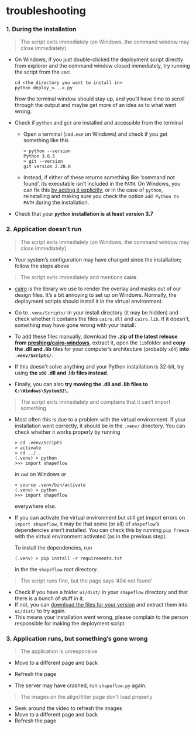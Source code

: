 # troubleshooting

### 1. During the installation

> The script exits immediately (on Windows, the command window may close immediately)

* On Windows, if you just double-clicked the deployment script directly from explorer and the command window closed immediately, try running the script from the `cmd`:

  ```
  cd <the directory you want to install in>
  python deploy_<...>.py
  ```

  Now the terminal window should stay up, and you’ll have time to scroll through the output and maybe get more of an idea as to what went wrong.

* Check if `python` and `git` are installed and accessible from the terminal

  * Open a terminal (`cmd.exe` on Windows) and check if you get something like this

    ```
    > python --version
    Python 3.8.5
    > git --version
    git version 2.28.0
    ```

  * Instead, if either of these returns something like ‘command not found’, its executable isn’t included in the `PATH`. On Windows, you can fix this [by adding it explicitly](https://www.architectryan.com/2018/03/17/add-to-the-path-on-windows-10/), or in the case of `python`, reinstalling and making sure you check the option `add Python to PATH` during the installation.

* Check that your **`python` installation is at least version 3.7**

  

### 2. Application doesn’t run

> The script exits immediately (on Windows, the command window may close immediately)

* Your system’s configuration may have changed since the installation; follow the steps above

  

> The script exits immediately and mentions **cairo**

* [cairo](https://www.cairographics.org/manual/) is the library we use to render the overlay and masks out of our design files. It’s a bit annoying to set up on Windows. Normally, the deployment scripts should install it in the virtual environment.

* Go to `.venv/Scripts/` in your install directory (it may be hidden) and check whether it contains the files `cairo.dll` and `cairo.lib`. If it doesn't, something may have gone wrong with your install. 

* To add these files manually, download the **.zip of the latest release from [preshing/cairo-windows](https://github.com/preshing/cairo-windows/releases)**, extract it, open the `lib`folder and **copy the .dll and .lib** files for your computer’s architecture (probably `x64`) **into `.venv/Scripts/`**.

* If this doesn't solve anything and your Python installation is 32-bit, try using **the `x86` .dll and .lib files instead**.

* Finally, you can also **try moving the .dll and .lib files to `C:\Windows\System32\`**.
  

> The script exits immediately and complains that it can’t import something

* Most often this is due to a problem with the virtual environment. If your installation went correctly, it should be in the `.venv/` directory. You can check whether it works properly by running

  ```
  > cd .venv/Scripts
  > activate
  > cd ../..
  (.venv) > python
  >>> import shapeflow
  ```

  in `cmd`  on Windows or

  ```
  > source .venv/bin/activate
  (.venv) > python
  >>> import shapeflow
  ```

  everywhere else.

* If you can activate the virtual environment but still get import errors on `import shapeflow`, it may be that some (or all) of `shapeflow`‘s dependencies aren’t installed. You can check this by running `pip freeze` with the virtual environment activated (as in the previous step). 

  To install the dependencies, run 

  ```
  (.venv) > pip install -r requirements.txt
  ```

  in the the `shapeflow` root directory.
  

> The script runs fine, but the page says ‘404 not found’

* Check if you have a folder `ui/dist/` in your `shapeflow` directory and that there is a bunch of stuff in it.
* If not, you can [download the files for your version](https://github.com/ybnd/shapeflow/releases) and extract them into `ui/dist/` to try again. 
* This means your installation went wrong, please complain to the person responsible for making the deployment script.



### 3. Application runs, but something’s gone wrong

> The application is unresponsive

- Move to a different page and back

- Refresh the page

- The server may have crashed, run `shapeflow.py` again.

  

> The images on the align/filter page don't load properly

- Seek around the video to refresh the images
- Move to a different page and back
- Refresh the page

